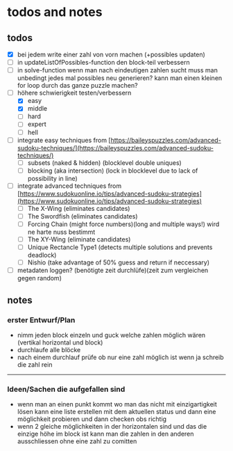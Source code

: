 # todos and notes

## todos

- [x] bei jedem write einer zahl von vorn machen (+possibles updaten)
- [ ] in updateListOfPossibles-function den block-teil verbessern
- [ ] in solve-function wenn man nach eindeutigen zahlen sucht muss man unbedingt jedes mal possibles neu generieren? kann man einen kleinen for loop durch das ganze puzzle machen?
- [ ] höhere schwierigkeit testen/verbessern
  - [x] easy
  - [x] middle
  - [ ] hard
  - [ ] expert
  - [ ] hell
- [ ] integrate easy techniques from [https://baileyspuzzles.com/advanced-sudoku-techniques/](https://baileyspuzzles.com/advanced-sudoku-techniques/)
  - [ ] subsets (naked & hidden) (blocklevel double uniques)
  - [ ] blocking (aka intersection) (lock in blocklevel due to lack of possibility in line)
- [ ] integrate advanced techniques from [https://www.sudokuonline.io/tips/advanced-sudoku-strategies](https://www.sudokuonline.io/tips/advanced-sudoku-strategies)
  - [ ] The X-Wing (eliminates candidates)
  - [ ] The Swordfish (eliminates candidates)
  - [ ] Forcing Chain (might force numbers)(long and multiple ways!) wird ne harte nuss bestimmt
  - [ ] The XY-Wing (eliminate candidates)
  - [ ] Unique Rectancle Type1 (detects multiple solutions and prevents deadlock)
  - [ ] Nishio (take advantage of 50% guess and return if neccessary)
- [ ] metadaten loggen? (benötigte zeit durchlüfe)(zeit zum vergleichen gegen random)

## notes

### erster Entwurf/Plan

- nimm jeden block einzeln und guck welche zahlen möglich wären (vertikal horizontal und block)
- durchlaufe alle blöcke
- nach einem durchlauf prüfe ob nur eine zahl möglich ist wenn ja schreib die zahl rein

---

### Ideen/Sachen die aufgefallen sind

- wenn man an einen punkt kommt wo man das nicht mit einzigartigkeit lösen kann eine liste erstellen mit dem aktuellen status und dann eine möglichkeit probieren und dann checken obs richtig
- wenn 2 gleiche möglichkeiten in der horizontalen sind und das die einzige höhe im block ist kann man die zahlen in den anderen ausschliessen ohne eine zahl zu comitten
